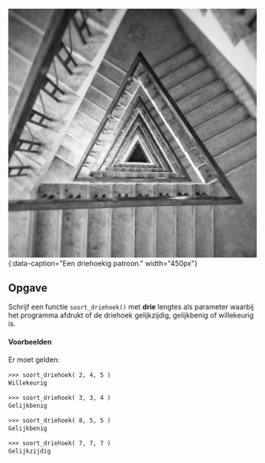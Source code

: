![Een driehoekig patroon.](media/triangles.jpg "Foto door Viswanath V Pai op Unsplash."){:data-caption="Een driehoekig patroon." width="450px"}

## Opgave
Schrijf een functie `soort_driehoek()` met **drie** lengtes als parameter waarbij het programma afdrukt of de driehoek gelijkzijdig, gelijkbenig of willekeurig is.

#### Voorbeelden
Er moet gelden:
```
>>> soort_driehoek( 2, 4, 5 )
Willekeurig
```
```
>>> soort_driehoek( 3, 3, 4 )
Gelijkbenig
```
```
>>> soort_driehoek( 8, 5, 5 )
Gelijkbenig
```
```
>>> soort_driehoek( 7, 7, 7 )
Gelijkzijdig
```
